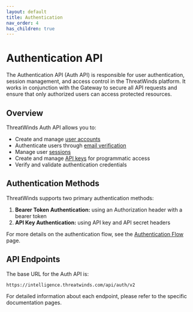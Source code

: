 ```yaml
---
layout: default
title: Authentication
nav_order: 4
has_children: true
---
```


# Authentication API

The Authentication API (Auth API) is responsible for user authentication, session management, and access control in the ThreatWinds platform. It works in conjunction with the Gateway to secure all API requests and ensure that only authorized users can access protected resources.

## Overview

ThreatWinds Auth API allows you to:

- Create and manage [user accounts](/auth/user)
- Authenticate users through [email verification](/auth/email)
- Manage user [sessions](/auth/session)
- Create and manage [API keys](/auth/keypair) for programmatic access
- Verify and validate authentication credentials

## Authentication Methods

ThreatWinds supports two primary authentication methods:

1. **Bearer Token Authentication:** using an Authorization header with a bearer token
2. **API Key Authentication:** using API key and API secret headers

For more details on the authentication flow, see the [Authentication Flow](/auth/flow) page.

## API Endpoints

The base URL for the Auth API is:

```
https://intelligence.threatwinds.com/api/auth/v2
```

For detailed information about each endpoint, please refer to the specific documentation pages.
